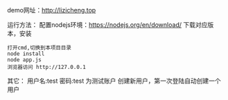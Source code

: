 demo网址：http://lizicheng.top


运行方法：
	配置nodejs环境：https://nodejs.org/en/download/
	下载对应版本，安装
		
	打开cmd,切换到本项目目录	
	node install
	node app.js
	浏览器访问 http://127.0.0.1
	
	
其它：
	用户名:test    密码:test  为测试账户
	创建新用户，第一次登陆自动创建一个用户
	
